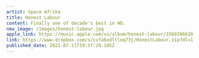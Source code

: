 ```yaml
---
artist: Space Afrika
title: Honest Labour
content: Finally one of decade's best in HD.
new_image: /images/honest-labour.jpg
apple_link: https://music.apple.com/us/album/honest-labour/1569386620
link: https://www.dropbox.com/s/cvfa6xdltleq73j/HonestLabour.zip?dl=1
published_date: 2021-07-11T19:37:20.105Z
---
```

